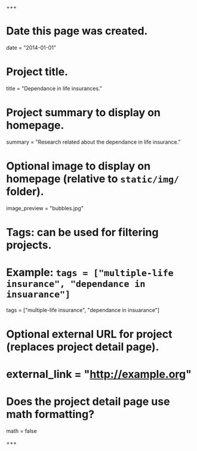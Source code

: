 +++
# Date this page was created.
date = "2014-01-01"

# Project title.
title = "Dependance in life insurances."

# Project summary to display on homepage.
summary = "Research related about the dependance in life insurance."

# Optional image to display on homepage (relative to `static/img/` folder).
image_preview = "bubbles.jpg"

# Tags: can be used for filtering projects.
# Example: `tags = ["multiple-life insurance", "dependance in insuarance"]`
tags = ["multiple-life insurance", "dependance in insuarance"]

# Optional external URL for project (replaces project detail page).
# external_link = "http://example.org"

# Does the project detail page use math formatting?
math = false

+++


